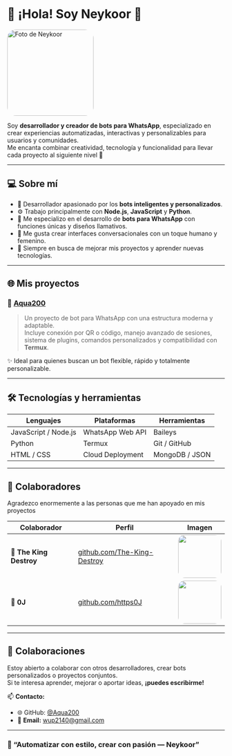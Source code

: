 # 💫 ¡Hola! Soy Neykoor 👋

<img src="https://files.catbox.moe/0cnj4k.jpeg" width="200" style="border-radius: 20px;" alt="Foto de Neykoor">

Soy **desarrollador y creador de bots para WhatsApp**, especializado en crear experiencias automatizadas, interactivas y personalizables para usuarios y comunidades.  
Me encanta combinar creatividad, tecnología y funcionalidad para llevar cada proyecto al siguiente nivel 🚀

---

## 💻 Sobre mí
- 🌸 Desarrollador apasionado por los **bots inteligentes y personalizados**.  
- ⚙️ Trabajo principalmente con **Node.js**, **JavaScript** y **Python**.  
- 📱 Me especializo en el desarrollo de **bots para WhatsApp** con funciones únicas y diseños llamativos.  
- 💬 Me gusta crear interfaces conversacionales con un toque humano y femenino.  
- 🧠 Siempre en busca de mejorar mis proyectos y aprender nuevas tecnologías.

---

## 🌐 Mis proyectos

### 🔹 [Aqua200](https://github.com/Aqua200/aqua200.git)
> Un proyecto de bot para WhatsApp con una estructura moderna y adaptable.  
> Incluye conexión por QR o código, manejo avanzado de sesiones, sistema de plugins, comandos personalizados y compatibilidad con **Termux**.  

✨ Ideal para quienes buscan un bot flexible, rápido y totalmente personalizable.

---

## 🛠️ Tecnologías y herramientas
| Lenguajes | Plataformas | Herramientas |
|------------|--------------|---------------|
| JavaScript / Node.js | WhatsApp Web API | Baileys |
| Python | Termux | Git / GitHub |
| HTML / CSS | Cloud Deployment | MongoDB / JSON |

---

## 👥 Colaboradores

Agradezco enormemente a las personas que me han apoyado en mis proyectos 

| Colaborador | Perfil | Imagen |
|--------------|---------|--------|
| 🧩 **The King Destroy** | [github.com/The-King-Destroy](https://github.com/The-King-Destroy) | <img src="https://avatars.githubusercontent.com/The-King-Destroy" width="100" style="border-radius: 15px;"> |
| 🌙 **0J** | [github.com/https0J](https://github.com/https0J) | <img src="https://avatars.githubusercontent.com/https0J" width="100" style="border-radius: 15px;"> |

---

## 🤝 Colaboraciones
Estoy abierto a colaborar con otros desarrolladores, crear bots personalizados o proyectos conjuntos.  
Si te interesa aprender, mejorar o aportar ideas, **¡puedes escribirme!**

📫 **Contacto:**  
- 🌐 GitHub: [@Aqua200](https://github.com/Aqua200)  
- 💌 **Email:** [wup2140@gmail.com](mailto:wup2140@gmail.com)

---

### 🌸 “Automatizar con estilo, crear con pasión — Neykoor”
